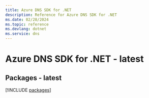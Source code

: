 ```yaml
---
title: Azure DNS SDK for .NET
description: Reference for Azure DNS SDK for .NET
ms.date: 02/28/2024
ms.topic: reference
ms.devlang: dotnet
ms.service: dns
---
```

# Azure DNS SDK for .NET - latest
## Packages - latest
[!INCLUDE [packages](dns-index.md)]